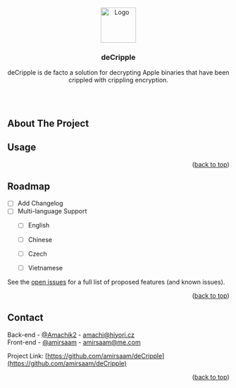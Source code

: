<a name="readme-top"></a>

<br />
<div align="center">
  <a href="https://github.com/amirsaam/deCripple">
    <img src="https://github.com/amirsaam/deCripple/blob/main/deCripple/deCripple/Assets.xcassets/AppIcon.appiconset/source.jpg" alt="Logo" width="80" height="80">
  </a>

  <h3 align="center">deCripple</h3>

  <p align="center">
    deCripple is de facto a solution for decrypting Apple binaries that have been crippled with crippling encryption.
  </p>
</div>

<br>
<br>

## About The Project




## Usage


<p align="right">(<a href="#readme-top">back to top</a>)</p>



## Roadmap

- [ ] Add Changelog
- [ ] Multi-language Support
    - [ ] English
    - [ ] Chinese
    - [ ] Czech
    - [ ] Vietnamese
    

See the [open issues](https://github.com/amirsaam/IPARepo/issues) for a full list of proposed features (and known issues).

<p align="right">(<a href="#readme-top">back to top</a>)</p>


## Contact

Back-end - [@Amachik2](https://twitter.com/Amachik2) - amachi@hiyori.cz
<br>
Front-end - [@amirsaam](https://twitter.com/amirsaam) - amirsaam@me.com

Project Link: [https://github.com/amirsaam/deCripple](https://github.com/amirsaam/deCripple)

<p align="right">(<a href="#readme-top">back to top</a>)</p>


